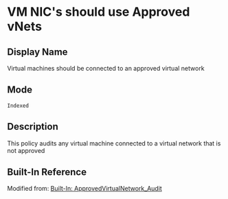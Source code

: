# VM NIC's should use Approved vNets

## Display Name

Virtual machines should be connected to an approved virtual network

## Mode

`Indexed`

## Description

This policy audits any virtual machine connected to a virtual network that is not approved

## Built-In Reference

Modified from: [Built-In: ApprovedVirtualNetwork_Audit](https://github.com/Azure/azure-policy/blob/master/built-in-policies/policyDefinitions/Network/ApprovedVirtualNetwork_Audit.json)
